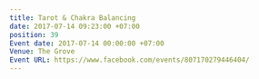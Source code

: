 ```yaml
---
title: Tarot & Chakra Balancing
date: 2017-07-14 09:23:00 +07:00
position: 39
Event date: 2017-07-14 00:00:00 +07:00
Venue: The Grove
Event URL: https://www.facebook.com/events/807170279446404/
---
```


